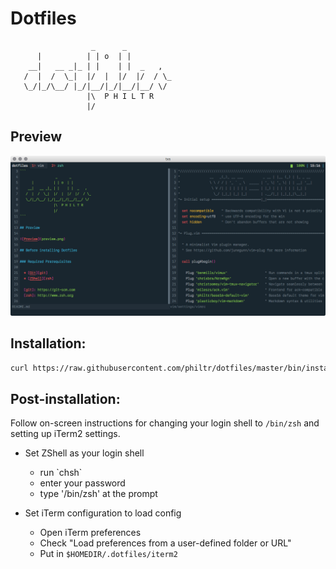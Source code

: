 # Dotfiles

```
                  _      _
      |          | | o  | |
    __|   __ _|_ | |    | |  _   ,
   /  |  /  \_|  |/  |  |/  |/  / \_
   \_/|_/\__/ |_/|__/|_/|__/|__/ \/
                 |\  P H I L T R
                 |/
```

## Preview

![Preview](preview.png)

## Installation:

```sh
curl https://raw.githubusercontent.com/philtr/dotfiles/master/bin/install | /bin/zsh
```

## Post-installation:

Follow on-screen instructions for changing your login shell to `/bin/zsh` and setting up iTerm2 settings.

* Set ZShell as your login shell
  - run \`chsh\`
  - enter your password
  - type '/bin/zsh' at the prompt

* Set iTerm configuration to load config
  - Open iTerm preferences
  - Check "Load preferences from a user-defined folder or URL"
  - Put in `$HOMEDIR/.dotfiles/iterm2`

